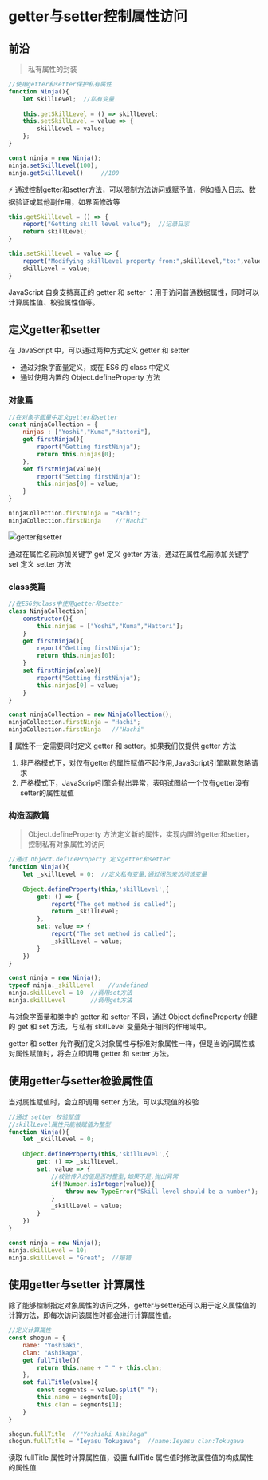# getter与setter控制属性访问

## 前沿

> 私有属性的封装

```javascript
//使用getter和setter保护私有属性
function Ninja(){
    let skillLevel;  //私有变量
    
    this.getSkillLevel = () => skillLevel;
    this.setSkillLevel = value => {
        skillLevel = value;
    };
}

const ninja = new Ninja();
ninja.setSkillLevel(100);
ninja.getSkillLevel()     //100
```



:zap: 通过控制getter和setter方法，可以限制方法访问或赋予值，例如插入日志、数据验证或其他副作用，如界面修改等

```javascript
this.getSkillLevel = () => {
    report("Getting skill level value");  //记录日志
    return skillLevel;
}

this.setSkillLevel = value => {
    report("Modifying skillLevel property from:",skillLevel,"to:",value);  //记录日志
    skillLevel = value;
}
```

JavaScript 自身支持真正的 getter 和 setter ：用于访问普通数据属性，同时可以计算属性值、校验属性值等。



## 定义getter和setter

在 JavaScript 中，可以通过两种方式定义 getter 和 setter

* 通过对象字面量定义，或在 ES6 的 class 中定义
* 通过使用内置的 Object.defineProperty 方法

### 对象篇

```javascript
//在对象字面量中定义getter和setter
const ninjaCollection = {
    ninjas : ["Yoshi","Kuma","Hattori"],
    get firstNinja(){
        report("Getting firstNinja");
        return this.ninjas[0];
    },
    set firstNinja(value){
        report("Setting firstNinja");
        this.ninjas[0] = value;
    }
}

ninjaCollection.firstNinja = "Hachi";
ninjaCollection.firstNinja    //"Hachi"
```

![getter和setter](http://s.i9u.cc/getter%E5%92%8Csetter.png)



通过在属性名前添加关键字 get 定义 getter 方法，通过在属性名前添加关键字 set 定义 setter 方法



### class类篇

```javascript
//在ES6的class中使用getter和setter
class NinjaCollection{
    constructor(){
        this.ninjas = ["Yoshi","Kuma","Hattori"];
    }
    get firstNinja(){
        report("Getting firstNinja");
        return this.ninjas[0];
    }
    set firstNinja(value){
        report("Setting firstNinja");
        this.ninjas[0] = value;
    }
}

const ninjaCollection = new NinjaCollection();
ninjaCollection.firstNinja = "Hachi";
ninjaCollection.firstNinja   //"Hachi"
```



:herb: 属性不一定需要同时定义 getter 和 setter。如果我们仅提供 getter 方法

1. 非严格模式下，对仅有getter的属性赋值不起作用,JavaScript引擎默默忽略请求
2. 严格模式下，JavaScript引擎会抛出异常，表明试图给一个仅有getter没有setter的属性赋值



### 构造函数篇

> Object.defineProperty 方法定义新的属性，实现内置的getter和setter，控制私有对象属性的访问

```javascript
//通过 Object.defineProperty 定义getter和setter
function Ninja(){
    let _skillLevel = 0;  //定义私有变量,通过闭包来访问该变量
    
    Object.defineProperty(this,'skillLevel',{
        get: () => {
            report("The get method is called");
            return _skillLevel;
        },
        set: value => {
            report("The set method is called");
            _skillLevel = value;
        }
    })
}

const ninja = new Ninja();
typeof ninja._skillLevel    //undefined
ninja.skillLevel = 10  //调用set方法
ninja.skillLevel       //调用get方法
```

与对象字面量和类中的 getter 和 setter 不同，通过 Object.defineProperty 创建的 get 和 set 方法，与私有 skillLevel 变量处于相同的作用域中。

getter 和 setter 允许我们定义对象属性与标准对象属性一样，但是当访问属性或对属性赋值时，将会立即调用 getter 和 setter 方法。



## 使用getter与setter检验属性值

当对属性赋值时，会立即调用 setter 方法，可以实现值的校验

```javascript
//通过 setter 校验赋值 
//skillLevel属性只能被赋值为整型
function Ninja(){
    let _skillLevel = 0;
    
    Object.defineProperty(this,'skillLevel',{
        get: () => _skillLevel,
        set: value => {
            //校验传入的值是否时整型,如果不是,抛出异常
            if(!Number.isInteger(value)){
                throw new TypeError("Skill level should be a number");
            }
            _skillLevel = value;
        }
    })
}

const ninja = new Ninja();
ninja.skillLevel = 10;
ninja.skillLevel = "Great";  //报错
```



## 使用getter与setter 计算属性

除了能够控制指定对象属性的访问之外，getter与setter还可以用于定义属性值的计算方法，即每次访问该属性时都会进行计算属性值。

```javascript
//定义计算属性
const shogun = {
    name: "Yoshiaki",
    clan: "Ashikaga",
    get fullTitle(){
        return this.name + " " + this.clan;
    },
    set fullTitle(value){
        const segments = value.split(" ");
        this.name = segments[0];
        this.clan = segments[1];
    }
}

shogun.fullTitle  //"Yoshiaki Ashikaga"
shogun.fullTitle = "Ieyasu Tokugawa";  //name:Ieyasu clan:Tokugawa
```

读取 fullTitle 属性时计算属性值，设置 fullTitle 属性值时修改属性值的构成属性的属性值
































